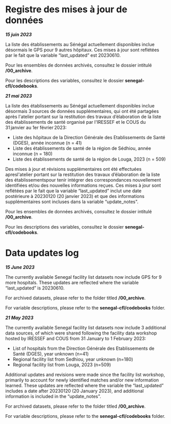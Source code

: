 # Registre des mises à jour de données

_**15 juin 2023**_  

La liste des établissements au Sénégal actuellement disponibles inclue désormais le GPS pour 9 autres hôpitaux. Ces mises à jour sont reflétées par le fait que la variable “last_updated” est 20230610.

Pour les ensembles de données archivés, consultez le dossier intitulé **/00_archive**.

Pour les descriptions des variables, consultez le dossier **senegal-cfl/codebooks**.

_**21 mai 2023**_

La liste des établissements au Sénégal actuellement disponibles inclue désormais 3 sources de données supplémentaires, qui ont été partagées après l'atelier portant sur la restitution des travaux d’élaboration de la liste des établissements de santé organisé par l'IRESSEF et le COUS du 31 janvier au 1er février 2023:
- Liste des hôpitaux de la Direction Générale des Etablissements de Santé (DGES), année inconnue (n = 41)  
- Liste des établissements de santé de la région de Sédhiou, année inconnue (n = 180)  
- Liste des établissements de santé de la région de Louga, 2023 (n = 509)  

Des mises à jour et révisions supplémentaires ont été effectuées apresl'atelier portant sur la restitution des travaux d’élaboration de la liste des établissementspour tenir intégrer des correspondances nouvellement identifiées et/ou des nouvelles informations reçues. Ces mises à jour sont reflétées par le fait que la variable “last_updated” inclut une date postérieure à 20230120 (20 janvier 2023) et que des informations supplémentaires sont incluses dans la variable “update_notes".

Pour les ensembles de données archivés, consultez le dossier intitulé **/00_archive**.

Pour les descriptions des variables, consultez le dossier **senegal-cfl/codebooks**.

# Data updates log

_**15 June 2023**_

The currently available Senegal facility list datasets now include GPS for 9 more hospitals. These updates are reflected where the variable “last_updated” is 20230610.

For archived datasets, please refer to the folder titled **/00_archive**.

For variable descriptions, please refer to the **senegal-cfl/codebooks** folder.  

_**21 May 2023**_

The currently available Senegal facility list datasets now include 3 additional data sources, of which were shared following the facility data workshop hosted by IRESSEF and COUS from 31 January to 1 February 2023:
- List of hospitals from the Direction Générale des Etablissements de Santé (DGES), year unknown (n=41)
- Regional facility list from Sedhiou, year unknown (n=180) 
- Regional facility list from Louga, 2023 (n=509)

Additional updates and revisions were made since the facility list workshop, primarily to account for newly identified matches and/or new information learned. These updates are reflected where the variable the “last_updated” includes a date after 20230120 (20 January 2023), and additional information is included in the “update_notes".

For archived datasets, please refer to the folder titled **/00_archive**.

For variable descriptions, please refer to the **senegal-cfl/codebooks** folder.
